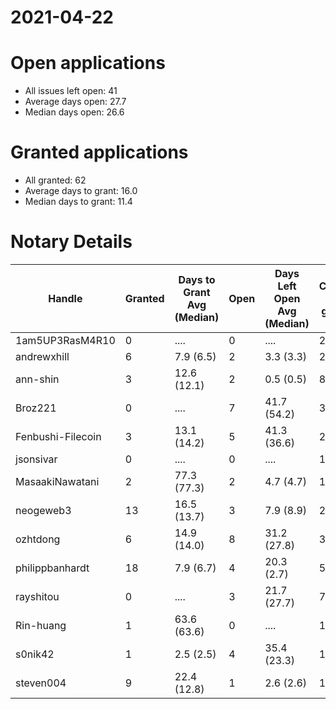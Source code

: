 2021-04-22
==========

# Open applications

- All issues left open: 41
- Average days open: 27.7
- Median days open: 26.6

# Granted applications

- All granted: 62
- Average days to grant: 16.0
- Median days to grant: 11.4

# Notary Details

| Handle            |   Granted | Days to Grant Avg (Median)   |   Open | Days Left Open Avg (Median)   |   Closed (no grant) |
|-------------------|-----------|------------------------------|--------|-------------------------------|---------------------|
| 1am5UP3RasM4R10   |         0 | ....                         |      0 | ....                          |                   2 |
| andrewxhill       |         6 | 7.9  (6.5)                   |      2 | 3.3  (3.3)                    |                  27 |
| ann-shin          |         3 | 12.6  (12.1)                 |      2 | 0.5  (0.5)                    |                   8 |
| Broz221           |         0 | ....                         |      7 | 41.7  (54.2)                  |                   3 |
| Fenbushi-Filecoin |         3 | 13.1  (14.2)                 |      5 | 41.3  (36.6)                  |                  29 |
| jsonsivar         |         0 | ....                         |      0 | ....                          |                  13 |
| MasaakiNawatani   |         2 | 77.3  (77.3)                 |      2 | 4.7  (4.7)                    |                  13 |
| neogeweb3         |        13 | 16.5  (13.7)                 |      3 | 7.9  (8.9)                    |                  26 |
| ozhtdong          |         6 | 14.9  (14.0)                 |      8 | 31.2  (27.8)                  |                  32 |
| philippbanhardt   |        18 | 7.9  (6.7)                   |      4 | 20.3  (2.7)                   |                  56 |
| rayshitou         |         0 | ....                         |      3 | 21.7  (27.7)                  |                   7 |
| Rin-huang         |         1 | 63.6  (63.6)                 |      0 | ....                          |                   1 |
| s0nik42           |         1 | 2.5  (2.5)                   |      4 | 35.4  (23.3)                  |                  14 |
| steven004         |         9 | 22.4  (12.8)                 |      1 | 2.6  (2.6)                    |                  19 |